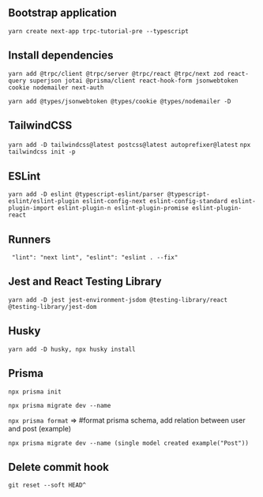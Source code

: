 ## Bootstrap application

`yarn create next-app trpc-tutorial-pre --typescript`

## Install dependencies

`yarn add @trpc/client @trpc/server @trpc/react @trpc/next zod react-query superjson jotai @prisma/client react-hook-form jsonwebtoken cookie nodemailer next-auth`

`yarn add @types/jsonwebtoken @types/cookie @types/nodemailer -D`

## TailwindCSS

`yarn add -D tailwindcss@latest postcss@latest autoprefixer@latest`
`npx tailwindcss init -p`

## ESLint

`yarn add -D eslint @typescript-eslint/parser @typescript-eslint/eslint-plugin eslint-config-next eslint-config-standard eslint-plugin-import eslint-plugin-n eslint-plugin-promise eslint-plugin-react`

## Runners

` "lint": "next lint", "eslint": "eslint . --fix"`

## Jest and React Testing Library

`yarn add -D jest jest-environment-jsdom @testing-library/react @testing-library/jest-dom`

## Husky

`yarn add -D husky, npx husky install `

## Prisma

`npx prisma init`

`npx prisma migrate dev --name`

`npx prisma format` => #format prisma schema, add relation between user and post (example)

`npx prisma migrate dev --name (single model created example("Post"))`

## Delete commit hook

`git reset --soft HEAD^`
